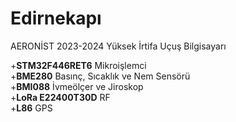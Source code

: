 # Edirnekapı 
AERONİST 2023-2024 Yüksek İrtifa Uçuş Bilgisayarı <br>
   
+**STM32F446RET6** Mikroişlemci <br>
+**BME280** Basınç, Sıcaklık ve Nem Sensörü <br>
+**BMI088** İvmeölçer ve Jiroskop <br>
+**LoRa E22400T30D** RF <br>
+**L86** GPS <br>

